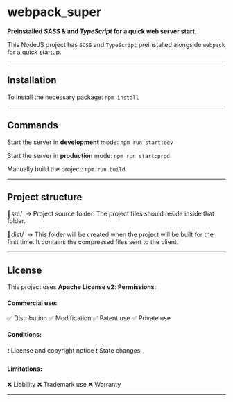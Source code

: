 # webpack_super
**Preinstalled _SASS_ & and _TypeScript_ for a quick web server start.**

This NodeJS project has `SCSS` and `TypeScript` preinstalled alongside `webpack` for a quick startup.

___
## Installation
To install the necessary package:
`npm install`
___

## Commands

Start the server in **development** mode:
`npm run start:dev`

Start the server in **production** mode:
`npm run start:prod`

Manually build the project:
`npm run build`

___

## Project structure

&#x1F4C1;src/ &nbsp;&#8594; Project source folder. The project files should reside inside that folder.

&#x1F4C1;dist/ &nbsp;&#8594; This folder will be created when the project will be built for the first time. It contains the compressed files sent to the client.

___

## License ##

This project uses **Apache License v2**: 
**Permissions**:

#### Commercial use: ####
&#9989; Distribution
&#9989; Modification
&#9989; Patent use
&#9989; Private use

#### Conditions: ####
&#10071; License and copyright notice
&#10071; State changes

#### Limitations: ####
&#10060; Liability
&#10060; Trademark use
&#10060; Warranty

___